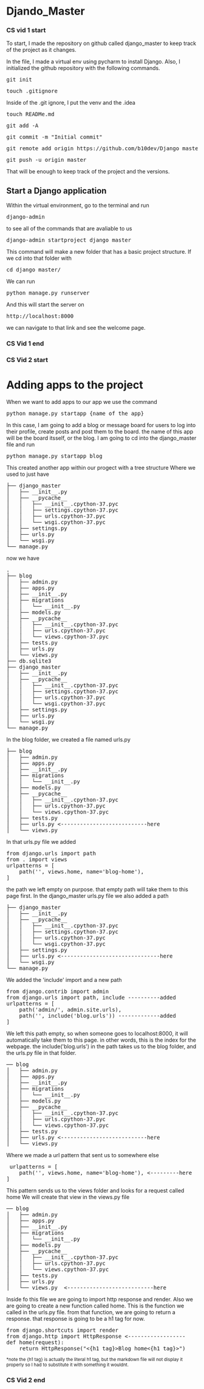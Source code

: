 <h1>Djando_Master</h1>
<h3>CS vid 1 start</h3>
<p>To start, I made the repository on github called django_master
to keep track of the project as it changes.</p>
<p>
In the file, I made a virtual env using pycharm to install Django.
Also, I initialized the github repository with the following commands.
<pre>git init</pre>
<pre>touch .gitignore</pre>
Inside of the .git ignore, I put the venv and the .idea
<pre>touch READMe.md</pre>
<pre>git add -A</pre>
<pre>git commit -m "Initial commit"</pre>
<pre>git remote add origin https://github.com/b10dev/Django_master.git</pre>
<pre>git push -u origin master</pre>
That will be enough to keep track of the project and the versions.
</p>
<h2>Start a Django application</h2>
<p>Within the virtual environment, go to the terminal and run
<pre>django-admin</pre>
to see all of the commands that are avaliable to us
<pre>django-admin startproject django_master</pre>
This command will make a new folder that has a basic project structure.
If we cd into that folder with 
<pre>cd django_master/</pre>
We can run 
<pre>python manage.py runserver</pre>
And this will start the server on 
<pre>http://localhost:8000</pre>
we can navigate to that link and see the welcome page.
</p>
<h3>CS Vid 1 end</h3>
<h3>CS Vid 2 start</h3>
<h1>Adding apps to the project</h1>
<p>
When we want to add apps to our app we use the command
<pre>python manage.py startapp {name of the app}</pre>
In this case, I am going to add a blog or message board for users to
log into their profile, create posts and post them to the board.
the name of this app will be the board itsself, or the blog.
I am going to cd into the django_master file and run
<pre>python manage.py startapp blog</pre>
This created another app within our progect with a tree structure
Where we used to just have 
<pre>
├── django_master
│   ├── __init__.py
│   ├── __pycache__
│   │   ├── __init__.cpython-37.pyc
│   │   ├── settings.cpython-37.pyc
│   │   ├── urls.cpython-37.pyc
│   │   └── wsgi.cpython-37.pyc
│   ├── settings.py
│   ├── urls.py
│   └── wsgi.py
└── manage.py
</pre>
now we have 
<pre>
.
├── blog
│   ├── admin.py
│   ├── apps.py
│   ├── __init__.py
│   ├── migrations
│   │   └── __init__.py
│   ├── models.py
│   ├── __pycache__
│   │   ├── __init__.cpython-37.pyc
│   │   ├── urls.cpython-37.pyc
│   │   └── views.cpython-37.pyc
│   ├── tests.py
│   ├── urls.py
│   └── views.py
├── db.sqlite3
├── django_master
│   ├── __init__.py
│   ├── __pycache__
│   │   ├── __init__.cpython-37.pyc
│   │   ├── settings.cpython-37.pyc
│   │   ├── urls.cpython-37.pyc
│   │   └── wsgi.cpython-37.pyc
│   ├── settings.py
│   ├── urls.py
│   └── wsgi.py
└── manage.py
</pre>
In the blog folder, we created a file named urls.py
<pre>
├── blog
│   ├── admin.py
│   ├── apps.py
│   ├── __init__.py
│   ├── migrations
│   │   └── __init__.py
│   ├── models.py
│   ├── __pycache__
│   │   ├── __init__.cpython-37.pyc
│   │   ├── urls.cpython-37.pyc
│   │   └── views.cpython-37.pyc
│   ├── tests.py
│   ├── urls.py <---------------------------here
│   └── views.py
</pre>
In that urls.py file we added
<pre>
from django.urls import path
from . import views
urlpatterns = [
    path('', views.home, name='blog-home'),
]
</pre>
the path we left empty on purpose.  that empty path will take them to this page first.
 In the django_master urls.py file we also added a path
<pre>
├── django_master
│   ├── __init__.py
│   ├── __pycache__
│   │   ├── __init__.cpython-37.pyc
│   │   ├── settings.cpython-37.pyc
│   │   ├── urls.cpython-37.pyc
│   │   └── wsgi.cpython-37.pyc
│   ├── settings.py
│   ├── urls.py <-------------------------------here
│   └── wsgi.py
└── manage.py
</pre>
We added the 'include' import and a new path
<pre>
from django.contrib import admin
from django.urls import path, include ----------added
urlpatterns = [
    path('admin/', admin.site.urls),
    path('', include('blog.urls')) -------------added
]
</pre>
We left this path empty, so when someone goes to localhost:8000,
it will automatically take them to this page.  in other words, this
is the index for the webpage.  the include('blog.urls') in the path
takes us to the blog folder, and the urls.py file in that folder.
<pre>
── blog
│   ├── admin.py
│   ├── apps.py
│   ├── __init__.py
│   ├── migrations
│   │   └── __init__.py
│   ├── models.py
│   ├── __pycache__
│   │   ├── __init__.cpython-37.pyc
│   │   ├── urls.cpython-37.pyc
│   │   └── views.cpython-37.pyc
│   ├── tests.py
│   ├── urls.py <---------------------------here
│   └── views.py
</pre>
 Where we made a url pattern that sent us to somewhere else
 <pre>
 urlpatterns = [
    path('', views.home, name='blog-home'), <---------here
]
</pre>
This pattern sends us to the views folder and looks for a request called home
We will create that view in the views.py file
<pre>
── blog
│   ├── admin.py
│   ├── apps.py
│   ├── __init__.py
│   ├── migrations
│   │   └── __init__.py
│   ├── models.py
│   ├── __pycache__
│   │   ├── __init__.cpython-37.pyc
│   │   ├── urls.cpython-37.pyc
│   │   └── views.cpython-37.pyc
│   ├── tests.py
│   ├── urls.py 
│   └── views.py  <---------------------------here
</pre>
Inside fo this file we are going to import http response and render.
Also we are going to create a new function called home. This is the function
we called in the urls.py file.
from that function, we are going to return a response.  that response is
going to be a h1 tag for now.
<pre>
from django.shortcuts import render
from django.http import HttpResponse <------------------
def home(request):
    return HttpResponse("<{h1 tag}>Blog home<{h1 tag}>")    
</pre>
<small>*note the {h1 tag} is actually the literal h1 tag, but the markdown file 
will not display it properly so I had to substitute it with something it wouldnt.</small> 
</p>
<h3>CS Vid 2 end</h3>
